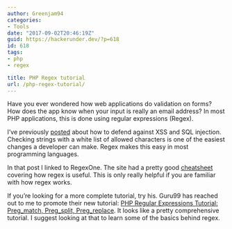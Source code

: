 ```yaml
---
author: Greenjam94
categories:
- Tools
date: "2017-09-02T20:46:19Z"
guid: https://hackerunder.dev/?p=618
id: 618
tags:
- php
- regex

title: PHP Regex tutorial
url: /php-regex-tutorial/
---
```


Have you ever wondered how web applications do validation on forms? How does the app know when your input is really an email address? In most PHP applications, this is done using regular expressions (Regex).

I’ve previously [posted](https://hackerunder.dev/defend-against-attacks/) about how to defend against XSS and SQL injection. Checking strings with a white list of allowed characters is one of the easiest changes a developer can make. Regex makes this easy in most programming languages.

In that post I linked to RegexOne. The site had a pretty good [cheatsheet](https://regexone.com/references/php) covering how regex is useful. This is only really helpful if you are familiar with how regex works.

If you’re looking for a more complete tutorial, try his. Guru99 has reached out to me to promote their new tutorial: [PHP Regular Expressions Tutorial: Preg\_match, Preg\_split, Preg\_replace](https://www.guru99.com/php-regular-expressions.html). It looks like a pretty comprehensive tutorial. I suggest looking at that to learn some of the basics behind regex.